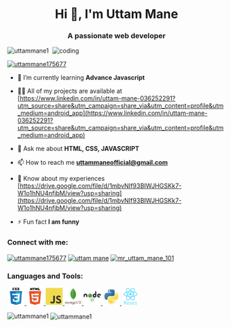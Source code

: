 

<h1 align="center">Hi 👋, I'm Uttam Mane</h1>
<h3 align="center">A passionate web developer</h3>

<img align="right" alt="coding" width="400" src="https://cdn.dribbble.com/users/1162077/screenshots/3848914/programmer.gif">

<p align="left"> <img src="https://komarev.com/ghpvc/?username=uttammane1&label=Profile%20views&color=0e75b6&style=flat" alt="uttammane1" /> </p>

<p align="left"> <a href="https://twitter.com/uttammane175677" target="blank"><img src="https://img.shields.io/twitter/follow/uttammane175677?logo=twitter&style=for-the-badge" alt="uttammane175677" /></a> </p>

- 🌱 I’m currently learning **Advance Javascript**

- 👨‍💻 All of my projects are available at [https://www.linkedin.com/in/uttam-mane-036252291?utm_source=share&utm_campaign=share_via&utm_content=profile&utm_medium=android_app](https://www.linkedin.com/in/uttam-mane-036252291?utm_source=share&utm_campaign=share_via&utm_content=profile&utm_medium=android_app)

- 💬 Ask me about **HTML, CSS, JAVASCRIPT**

- 📫 How to reach me **uttammaneofficial@gmail.com**

- 📄 Know about my experiences [https://drive.google.com/file/d/1mbvNIf93BIWJHGSKk7-W1o1hNU4nfjbM/view?usp=sharing](https://drive.google.com/file/d/1mbvNIf93BIWJHGSKk7-W1o1hNU4nfjbM/view?usp=sharing)

- ⚡ Fun fact **I am funny**

<h3 align="left">Connect with me:</h3>
<p align="left">
<a href="https://twitter.com/uttammane175677" target="blank"><img align="center" src="https://raw.githubusercontent.com/rahuldkjain/github-profile-readme-generator/master/src/images/icons/Social/twitter.svg" alt="uttammane175677" height="30" width="40" /></a>
<a href="https://linkedin.com/in/uttam mane" target="blank"><img align="center" src="https://raw.githubusercontent.com/rahuldkjain/github-profile-readme-generator/master/src/images/icons/Social/linked-in-alt.svg" alt="uttam mane" height="30" width="40" /></a>
<a href="https://instagram.com/mr_uttam_mane_101" target="blank"><img align="center" src="https://raw.githubusercontent.com/rahuldkjain/github-profile-readme-generator/master/src/images/icons/Social/instagram.svg" alt="mr_uttam_mane_101" height="30" width="40" /></a>
</p>

<h3 align="left">Languages and Tools:</h3>
<p align="left"> <a href="https://www.w3schools.com/css/" target="_blank" rel="noreferrer"> <img src="https://raw.githubusercontent.com/devicons/devicon/master/icons/css3/css3-original-wordmark.svg" alt="css3" width="40" height="40"/> </a> <a href="https://www.w3.org/html/" target="_blank" rel="noreferrer"> <img src="https://raw.githubusercontent.com/devicons/devicon/master/icons/html5/html5-original-wordmark.svg" alt="html5" width="40" height="40"/> </a> <a href="https://developer.mozilla.org/en-US/docs/Web/JavaScript" target="_blank" rel="noreferrer"> <img src="https://raw.githubusercontent.com/devicons/devicon/master/icons/javascript/javascript-original.svg" alt="javascript" width="40" height="40"/> </a> <a href="https://www.mongodb.com/" target="_blank" rel="noreferrer"> <img src="https://raw.githubusercontent.com/devicons/devicon/master/icons/mongodb/mongodb-original-wordmark.svg" alt="mongodb" width="40" height="40"/> </a> <a href="https://nodejs.org" target="_blank" rel="noreferrer"> <img src="https://raw.githubusercontent.com/devicons/devicon/master/icons/nodejs/nodejs-original-wordmark.svg" alt="nodejs" width="40" height="40"/> </a> <a href="https://www.python.org" target="_blank" rel="noreferrer"> <img src="https://raw.githubusercontent.com/devicons/devicon/master/icons/python/python-original.svg" alt="python" width="40" height="40"/> </a> <a href="https://reactjs.org/" target="_blank" rel="noreferrer"> <img src="https://raw.githubusercontent.com/devicons/devicon/master/icons/react/react-original-wordmark.svg" alt="react" width="40" height="40"/> </a> </p>

<p><img align="left" src="https://github-readme-stats.vercel.app/api/top-langs?username=uttammane1&show_icons=true&locale=en&layout=compact" alt="uttammane1" /></p>

<p>&nbsp;<img align="center" src="https://github-readme-stats.vercel.app/api?username=uttammane1&show_icons=true&locale=en" alt="uttammane1" /></p>
